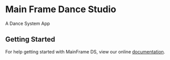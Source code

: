 # Main Frame Dance Studio

A Dance System App

## Getting Started

For help getting started with MainFrame DS, view our online
[documentation](http://mainframeds.io/).
